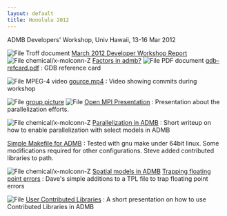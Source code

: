 ```yaml
---
layout: default
title: Honolulu 2012
---
```


ADMB Developers' Workshop, Univ Hawaii, 13-16 Mar 2012

![File Troff document][1] [March 2012 Developer Workshop Report][2]
![File chemical/x-molconn-Z][1] [Factors in admb?][3]
![File PDF document][1] [gdb-refcard.pdf][4]
:  GDB reference card

![File MPEG-4 video][5] [gource.mp4][6]
:  Video showing commits during workshop

![File][7] [group picture][8]
![File][1] [Open MPI Presentation][9]
:  Presentation about the parallelization efforts.

![File chemical/x-molconn-Z][1] [Parallelization in ADMB][10]
:  Short writeup on how to enable parallelization with select models in ADMB

[Simple Makefile for ADMB][11]
:  Tested with gnu make under 64bit linux. Some modifications required for other configurations. Steve added contributed libraries to path.

![File chemical/x-molconn-Z][1] [Spatial models in ADMB][12]
[Trapping floating point errors][13]
:  Dave's simple additions to a TPL file to trap floating point errors

![File][1] [User Contributed Libraries][14]
:  A short presentation on how to use Contributed Libraries in ADMB



[1]: http://www.admb-project.org/pdf.png
[2]: march-2012-developer-workshop-report
[3]: factors-in-admb
[4]: gdb-refcard.pdf
[5]: http://www.admb-project.org/video.png
[6]: gource.mp4
[7]: http://www.admb-project.org/image.png
[8]: group-picture
[9]: open-mpi-presentation
[10]: parallelization-in-admb
[11]: simple-makefile-for-admbmd
[12]: spatial-models-in-admb
[13]: trapping-floating-point-errors.md
[14]: user-contributed-libraries
